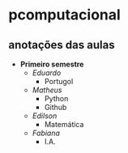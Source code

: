 # pcomputacional

## anotações das aulas

- **Primeiro semestre**
  - *Eduardo*
    - Portugol
  - *Matheus*
    - Python
    - Github
  - *Edilson*
    - Matemática
  - *Fabiana*
    - I.A.